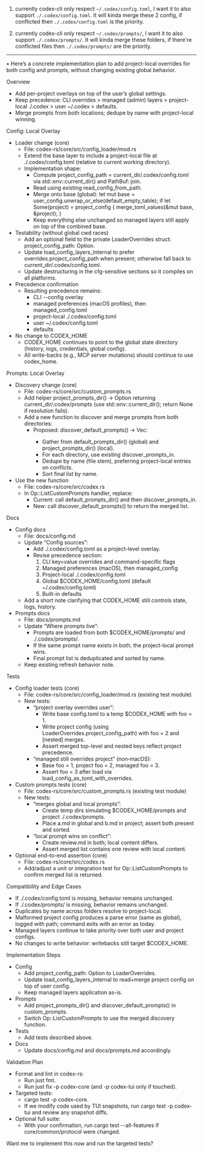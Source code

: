 1. currently codex-cli only respect `~/.codex/config.toml`, I want it to also support `./.codex/config.toml`.
It will kinda merge these 2 config, if conflicted then  `./.codex/config.toml` is the priority.


2. currently codex-cli only respect `~/.codex/prompts/`, I want it to also support `./.codex/prompts/`.
It will kinda merge these folders, if there're conflicted files then  `./.codex/prompts/` are the priority.

---

• Here’s a concrete implementation plan to add project-local overrides for both config and prompts, without changing existing global behavior.

Overview

- Add per-project overlays on top of the user’s global settings.
- Keep precedence: CLI overrides > managed (admin) layers > project-local ./.codex > user ~/.codex > defaults.
- Merge prompts from both locations; dedupe by name with project-local winning.

Config: Local Overlay

- Loader change (core)
    - File: codex-rs/core/src/config_loader/mod.rs
    - Extend the base layer to include a project-local file at ./.codex/config.toml (relative to current working directory).
    - Implementation shape:
        - Compute project_config_path = current_dir/.codex/config.toml via std::env::current_dir() and PathBuf::join.
        - Read using existing read_config_from_path.
        - Merge onto base (global): let mut base = user_config.unwrap_or_else(default_empty_table); if let Some(project) = project_config { merge_toml_values(&mut base, &project); }
        - Keep everything else unchanged so managed layers still apply on top of the combined base.
- Testability (without global cwd races)
    - Add an optional field to the private LoaderOverrides struct: project_config_path: Option<PathBuf>.
    - Update load_config_layers_internal to prefer overrides.project_config_path when present; otherwise fall back to current_dir/.codex/config.toml.
    - Update destructuring in the cfg-sensitive sections so it compiles on all platforms.
- Precedence confirmation
    - Resulting precedence remains:
        - CLI --config overlay
        - managed preferences (macOS profiles), then managed_config.toml
        - project-local ./.codex/config.toml
        - user ~/.codex/config.toml
        - defaults
- No change to CODEX_HOME
    - CODEX_HOME continues to point to the global state directory (history, logs, credentials, global config).
    - All write-backs (e.g., MCP server mutations) should continue to use codex_home.

Prompts: Local Overlay

- Discovery change (core)
    - File: codex-rs/core/src/custom_prompts.rs
    - Add helper project_prompts_dir() -> Option<PathBuf> returning current_dir/.codex/prompts (use std::env::current_dir(); return None if resolution fails).
    - Add a new function to discover and merge prompts from both directories:
        - Proposed: discover_default_prompts() -> Vec<CustomPrompt>:
            - Gather from default_prompts_dir() (global) and project_prompts_dir() (local).
            - For each directory, use existing discover_prompts_in.
            - Dedupe by name (file stem), preferring project-local entries on conflicts.
            - Sort final list by name.
- Use the new function
    - File: codex-rs/core/src/codex.rs
    - In Op::ListCustomPrompts handler, replace:
        - Current: call default_prompts_dir() and then discover_prompts_in.
        - New: call discover_default_prompts() to return the merged list.

Docs

- Config docs
    - File: docs/config.md
    - Update “Config sources”:
        - Add ./.codex/config.toml as a project-level overlay.
        - Revise precedence section:
            1. CLI key=value overrides and command-specific flags
            2. Managed preferences (macOS), then managed_config
            3. Project-local ./.codex/config.toml
            4. Global $CODEX_HOME/config.toml (default ~/.codex/config.toml)
            5. Built-in defaults
    - Add a short note clarifying that CODEX_HOME still controls state, logs, history.
- Prompts docs
    - File: docs/prompts.md
    - Update “Where prompts live”:
        - Prompts are loaded from both $CODEX_HOME/prompts/ and ./.codex/prompts/.
        - If the same prompt name exists in both, the project-local prompt wins.
        - Final prompt list is deduplicated and sorted by name.
    - Keep existing refresh behavior note.

Tests

- Config loader tests (core)
    - File: codex-rs/core/src/config_loader/mod.rs (existing test module)
    - New tests:
        - “project overlay overrides user”:
            - Write base config.toml to a temp $CODEX_HOME with foo = 1.
            - Write project config (using LoaderOverrides.project_config_path) with foo = 2 and [nested] merges.
            - Assert merged top-level and nested keys reflect project precedence.
        - “managed still overrides project” (non‑macOS):
            - Base foo = 1, project foo = 2, managed foo = 3.
            - Assert foo = 3 after load via load_config_as_toml_with_overrides.
- Custom prompts tests (core)
    - File: codex-rs/core/src/custom_prompts.rs (existing test module)
    - New tests:
        - “merges global and local prompts”:
            - Create temp dirs simulating $CODEX_HOME/prompts and project ./.codex/prompts.
            - Place a.md in global and b.md in project; assert both present and sorted.
        - “local prompt wins on conflict”:
            - Create review.md in both; local content differs.
            - Assert merged list contains one review with local content.
- Optional end-to-end assertion (core)
    - File: codex-rs/core/src/codex.rs
    - Add/adjust a unit or integration test for Op::ListCustomPrompts to confirm merged list is returned.

Compatibility and Edge Cases

- If ./.codex/config.toml is missing, behavior remains unchanged.
- If ./.codex/prompts/ is missing, behavior remains unchanged.
- Duplicates by name across folders resolve to project-local.
- Malformed project config produces a parse error (same as global), logged with path; command exits with an error as today.
- Managed layers continue to take priority over both user and project configs.
- No changes to write behavior: writebacks still target $CODEX_HOME.

Implementation Steps

- Config
    - Add project_config_path: Option<PathBuf> to LoaderOverrides.
    - Update load_config_layers_internal to read+merge project config on top of user config.
    - Keep managed layers application as-is.
- Prompts
    - Add project_prompts_dir() and discover_default_prompts() in custom_prompts.
    - Switch Op::ListCustomPrompts to use the merged discovery function.
- Tests
    - Add tests described above.
- Docs
    - Update docs/config.md and docs/prompts.md accordingly.

Validation Plan

- Format and lint in codex-rs:
    - Run just fmt.
    - Run just fix -p codex-core (and -p codex-tui only if touched).
- Targeted tests:
    - cargo test -p codex-core.
    - If we modify code used by TUI snapshots, run cargo test -p codex-tui and review any snapshot diffs.
- Optional full suite:
    - With your confirmation, run cargo test --all-features if core/common/protocol were changed.

Want me to implement this now and run the targeted tests?